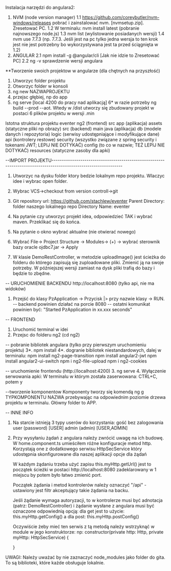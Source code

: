 Instalacja narzędzi do angulara2:

1. NVM (node version manager)
1.1 https://github.com/coreybutler/nvm-windows/releases pobrać i zainstalować nvm. [nvmsetup.zip]. Zresetować PC.
1.2 W terminalu: nvm install latest (pobranie najnowszego node.js)
1.3 nvm list (wylistowanie posiadanych wersji)
1.4 nvm use 7.7.3 (np. 7.7.3. Jeśli jest na pc tylko jedna wersja to ten krok jest nie jest potrzebny bo wykorzystywana jest ta przed ściągnięta w 1.2)
2. ANGULAR
2.1 npm install -g @angular/cli  [Jak nie idzie to Zresetować PC]
2.2 ng -v sprawdzenie wersji angulara

**Tworzenie swoich projektow w angularze (dla chętnych na przyszłość)
1. Utworzyc folder projektu
2. Otworzyc folder w konsoli
3. ng new NAZWAPROJEKTU
4. przejsc głębiej, np do app
5. ng serve [local 4200 do pracy nad aplikacją]
6* w razie potrzeby ng build --prod --aot. Wtedy w /dist utworzy się zbudowany projekt w postaci 6 plików projektu w wersji .min


Istotna struktura projektu
eventer
	ng2 (frontend)
		src
			app (aplikacja)
			assets (statyczne pliki np obrazy)
	src (backend)
		main
			java (aplikacja)
				db	(modele danych i repozytoria)
				logic (serwisy udostępniające i modyfikujące dane)
				api (kontrolery restowe)
				security (wszystko związane z spring security i tokenami JWT; LEPIJ NIE DOTYKAĆ)
				config (to co w nazwie; TEŻ LEPIJ NIE DOTYKAĆ)
			resources (statyczne zasoby dla apki)

--IMPORT PROJEKTU----------------------------------------------------------------------------------------------------------------
1. Utworzyc na dysku folder ktory bedzie lokalnym repo projektu. Wlaczyc idee i wybrac open folder.

2. Wybrac VCS->checkout from version controll->git

3. Git repository url: https://github.com/stachlew/eventer
Parent Directory: folder naszego lokalnego repo
Directory Name: eventer

4. Na pytanie czy utworzyc projekt idea, odpowiedzieć TAK i wybrać maven. Przeklikać się do końca. 
5. Na pytanie o okno wybrać aktualne (nie otwierać nowego)

6. Wybrać File-> Project Structure -> Modules-> (+) -> wybrać sterownik bazy oracle ojdbc7.jar -> Apply

7. W klasie DemoRestController, w metodzie uploadImage() jest ścieżka do folderu do którego zapisują się zuploadowane pliki. Zmienić ją na swoje potrzeby. W późniejszej wersji zamiast na dysk pliki trafią do bazy i będzie to zbędne.

-- URUCHOMIENIE BACKENDU http://localhost:8080 (tylko api, nie ma widoków)
1. Przejść do klasy PzApplication -> Przycisk |> przy nazwie klasy -> RUN. 
-- backend powinien działać na porcie 8080
-- ostatni komunikat powinien być: "Started PzApplication in xx.xxx seconds"

-- FRONTEND
1. Uruchomić terminal w idei
2. Przejsc do folderu ng2 (cd ng2)

-- pobranie bibliotek angulara (tylko przy pierwszym uruchomieniu projektu)
3*. npm install
4*. dogranie bibliotek niestandardowych, dalej w terminalu:
npm install ng2-page-transition
npm install angular2-jwt
npm install angular2-ui-switch
npm i ng2-file-upload
npm i ng2-cookies

-- uruchomienie frontendu (http://localhost:4200)
3. ng serve
4. Wyłączenie serwowania apki: W terminalu w którym została zaserwowana: CTRL+C, potem y

--tworzenie komponentow
Komponenty tworzy się komendą ng g TYPKOMPONENTU NAZWA przebywając na odpowiednim poziomie drzewa projektu w terminalu. Główny folder to APP.

-- INNE INFO
1. Na starcie istnieją 3 typy userów do korzystania:
gość bez zalogowania
user (password) [USER]
admin (admin) [USER,ADMIN]

2. Przy wysyłaniu żądań z angulara należy zwrócić uwagę na ich budowę. 
	W home.component.ts umieściłem różne konfiguracje metod http. Korzystają one z dodatkowego serwisu HttpSecService który udostępnia skonfigurowane dla naszej aplikacji opcje dla żądań
	
	W każdym żądaniu trzeba użyć zapisu this.myHttp.getUrl() jest to początek ścieżki w postaci http://localhost:8080 zadeklarowany w 1 miejscu by potem było łatwo zmienić port.
	
	Początek żądania i metod kontrolerów należy oznaczyć "/api" - ustawiony jest filtr akceptujący takie żądania na backu.
	
	Jeśli żądanie wymaga autoryzacji, to w kontrolerze musi być adnotacja (patrz: DemoRestController) i żądanie wysłane z angulara musi być oznaczone odpowiednią opcją:
	dla get jest to użycie:	this.myHttp.getConfig()
	a dla post: this.myHttp.postConfig()
	
	Oczywiście żeby mieć ten serwis z tą metodą należy wstrzyknąć w module w jego konstruktorze:
	np: 
	constructor(private http: Http, private myHttp: HttpSecService) {
		
	}
	
UWAGI:
Należy uważać by nie zaznaczyć node_modules jako folder do gita. To są biblioteki, które każde obsługuje lokalnie. 
	
	

